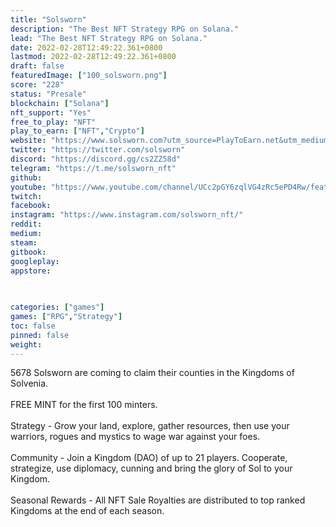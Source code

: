 ```yaml
---
title: "Solsworn"
description: "The Best NFT Strategy RPG on Solana."
lead: "The Best NFT Strategy RPG on Solana."
date: 2022-02-28T12:49:22.361+0800
lastmod: 2022-02-28T12:49:22.361+0800
draft: false
featuredImage: ["100_solsworn.png"]
score: "228"
status: "Presale"
blockchain: ["Solana"]
nft_support: "Yes"
free_to_play: "NFT"
play_to_earn: ["NFT","Crypto"]
website: "https://www.solsworn.com?utm_source=PlayToEarn.net&utm_medium=organic&utm_campaign=gamepage"
twitter: "https://twitter.com/solsworn"
discord: "https://discord.gg/cs2ZZ58d"
telegram: "https://t.me/solsworn_nft"
github: 
youtube: "https://www.youtube.com/channel/UCc2pGY6zqlVG4zRc5ePD4Rw/featured"
twitch: 
facebook: 
instagram: "https://www.instagram.com/solsworn_nft/"
reddit: 
medium: 
steam: 
gitbook: 
googleplay: 
appstore: 

  
    
categories: ["games"]
games: ["RPG","Strategy"]
toc: false
pinned: false
weight: 
---
```

5678 Solsworn are coming to claim their counties in the Kingdoms of Solvenia.<br> <br> FREE MINT for the first 100 minters.<br> <br> Strategy - Grow your land, explore, gather resources, then use your warriors, rogues and mystics to wage war against your foes.<br> <br> Community - Join a Kingdom (DAO) of up to 21 players. Cooperate, strategize, use diplomacy, cunning and bring the glory of Sol to your Kingdom.<br> <br> Seasonal Rewards - All NFT Sale Royalties are distributed to top ranked Kingdoms at the end of each season.